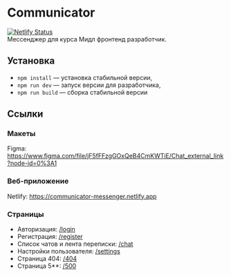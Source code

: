 # Communicator

[![Netlify Status](https://api.netlify.com/api/v1/badges/d336906d-8e34-4bd5-9829-476ed0830e88/deploy-status)](https://app.netlify.com/sites/communicator-messenger/deploys)\
Мессенджер для курса Мидл фронтенд разработчик.

## Установка

- `npm install` — установка стабильной версии,
- `npm run dev` — запуск версии для разработчика,
- `npm run build` — сборка стабильной версии

## Ссылки

### Макеты

Figma: https://www.figma.com/file/jF5fFFzgGOxQeB4CmKWTiE/Chat_external_link?node-id=0%3A1

### Веб-приложение

Netlify: https://communicator-messenger.netlify.app

### Страницы

- Авторизация: [/login](https://communicator-messenger.netlify.app/login)
- Регистрация: [/register](https://communicator-messenger.netlify.app/register)
- Список чатов и лента переписки: [/chat](https://communicator-messenger.netlify.app/chat)
- Настройки пользователя: [/settings](https://communicator-messenger.netlify.app/settings)
- Страница 404: [/404](https://communicator-messenger.netlify.app/404)
- Страница 5**: [/500](https://communicator-messenger.netlify.app/500)

